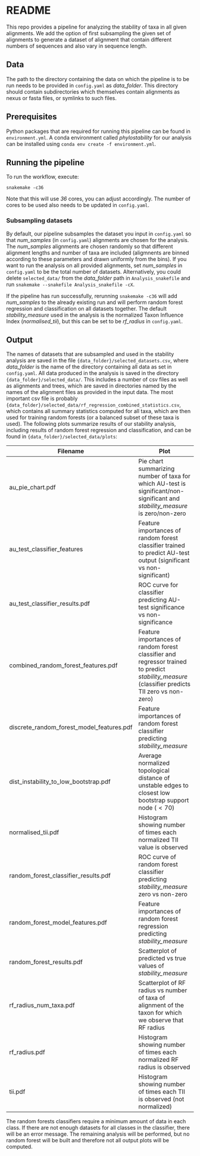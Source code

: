 # README

<!-- TODO: Add link to paper -->
This repo provides a pipeline for analyzing the stability of taxa in all given alignments.
We add the option of first subsampling the given set of alignments to generate a dataset of alignment that contain different numbers of sequences and also vary in sequence length.


## Data

The path to the directory containing the data on which the pipeline is to be run needs to be provided in `config.yaml` as *data_folder*.
This directory should contain subdirectories which themselves contain alignments as nexus or fasta files, or symlinks to such files.


## Prerequisites

Python packages that are required for running this pipeline can be found in `environment.yml`.
A conda environment called *phylostability* for our analysis can be installed using `conda env create -f environment.yml`.


## Running the pipeline

To run the workflow, execute:

`snakemake -c36`

Note that this will use *36* cores, you can adjust accordingly.
The number of cores to be used also needs to be updated in `config.yaml`.


### Subsampling datasets

By default, our pipeline subsamples the dataset you input in `config.yaml` so that *num_samples* (in `config.yaml`) alignments are chosen for the analysis.
The *num_samples* alignments are chosen randomly so that different alignment lengths and number of taxa are included (aligmnents are binned according to these parameters and drawn uniformly from the bins).
If you want to run the analysis on all provided alignments, set *num_samples* in `config.yaml` to be the total number of datasets.
Alternatively, you could delete `selected_data/` from the *data_folder* path in `Analysis_snakefile` and run `snakemake --snakefile Analysis_snakefile -cX`.


If the pipeline has run successfully, rerunning `snakemake -c36` will add *num_samples* to the already existing run and will perform random forest regression and classification on all datasets together.
The default *stability_measure* used in the analysis is the normalized Taxon Influence Index (*normalised_tii*), but this can be set to be *rf_radius* in `config.yaml`.


## Output

The names of datasets that are subsampled and used in the stability analysis are saved in the file `{data_folder}/selected_datasets.csv`, where *data_folder* is the name of the directory containing all data as set in `config.yaml`.
All data produced in the analysis is saved in the directory `{data_folder}/selected_data/`.
This includes a number of csv files as well as alignments and trees, which are saved in directories named by the names of the alignment files as provided in the input data.
The most important csv file is probably `{data_folder}/selected_data/rf_regression_combined_statistics.csv`, which contains all summary statistics computed for all taxa, which are then used for training random forests (or a balanced subset of these taxa is used).
The following plots summarize results of our stability analysis, including results of random forest regression and classification, and can be found in `{data_folder}/selected_data/plots`:

| Filename         | Plot     |
|--------------|-----------|
| au_pie_chart.pdf | Pie chart summarizing number of taxa for which AU-test is significant/non-significant and *stability_measure* is zero/non-zero      |
| au_test_classifier_features      | Feature importances of random forest classifier trained to predict AU-test output (significant vs non-significant)  |
| au_test_classifier_results.pdf | ROC curve for classifier predicting AU-test significance vs non-significance |
| combined_random_forest_features.pdf | Feature importances of random forest classifier and regressor trained to predict *stability_measure* (classifier predicts TII zero vs non-zero) |
| discrete_random_forest_model_features.pdf | Feature importances of random forest classifier predicting *stability_measure* |
| dist_instability_to_low_bootstrap.pdf | Average normalized topological distance of unstable edges to closest low bootstrap support node ($<70$) |
| normalised_tii.pdf | Histogram showing number of times each normalized TII value is observed |
| random_forest_classifier_results.pdf | ROC curve of random forest classifier predicting *stability_measure* zero vs non-zero |
| random_forest_model_features.pdf | Feature importances of random forest regression predicting *stability_measure* |
| random_forest_results.pdf | Scatterplot of predicted vs true values of *stability_measure* |
| rf_radius_num_taxa.pdf | Scatterplot of RF radius vs number of taxa of alignment of the taxon for which we observe that RF radius |
| rf_radius.pdf | Histogram showing number of times each normalized RF radius is observed |
| tii.pdf | Histogram showing number of times each TII is observed (not normalized) |


The random forests classifiers require a minimum amount of data in each class.
If there are not enough datasets for all classes in the classifier, there will be an error message.
The remaining analysis will be performed, but no random forest will be built and therefore not all output plots will be computed.